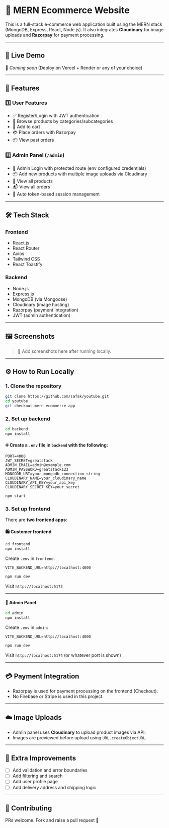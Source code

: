 # 🛒 MERN Ecommerce Website

This is a full-stack e-commerce web application built using the MERN stack (MongoDB, Express, React, Node.js). It also integrates **Cloudinary** for image uploads and **Razorpay** for payment processing.

---

## 🔗 Live Demo

🚀 *Coming soon* (Deploy on Vercel + Render or any of your choice)

---

## 🧩 Features

### 1️⃣ User Features
- ✅ Register/Login with JWT authentication
- 👕 Browse products by categories/subcategories
- 🛒 Add to cart
- 💳 Place orders with Razorpay
- 📦 View past orders

### 2️⃣ Admin Panel (`/admin`)
- 🔐 Admin Login with protected route (env configured credentials)
- 📦 Add new products with multiple image uploads via Cloudinary
- 📃 View all products
- 📬 View all orders
- 🔄 Auto token-based session management

---

## 🛠 Tech Stack

### Frontend
- React.js
- React Router
- Axios
- Tailwind CSS
- React Toastify

### Backend
- Node.js
- Express.js
- MongoDB (via Mongoose)
- Cloudinary (image hosting)
- Razorpay (payment integration)
- JWT (admin authentication)

---

## 🖼 Screenshots

> 📸 Add screenshots here after running locally.

---

## ⚙️ How to Run Locally

### 1. Clone the repository

```bash
git clone https://github.com/safak/youtube.git
cd youtube
git checkout mern-ecommerce-app
```

### 2. Set up backend

```bash
cd backend
npm install
```

#### ➕ Create a `.env` file in `backend` with the following:

```env
PORT=4000
JWT_SECRET=greatstack
ADMIN_EMAIL=admin@example.com
ADMIN_PASSWORD=greatstack123
MONGODB_URI=your_mongodb_connection_string
CLOUDINARY_NAME=your_cloudinary_name
CLOUDINARY_API_KEY=your_api_key
CLOUDINARY_SECRET_KEY=your_secret
```

```bash
npm start
```

### 3. Set up frontend

There are **two frontend apps**:

#### 🛍️ Customer frontend

```bash
cd frontend
npm install
```

Create `.env` in `frontend`:

```env
VITE_BACKEND_URL=http://localhost:4000
```

```bash
npm run dev
```

Visit `http://localhost:5173`

---

#### 🔐 Admin Panel

```bash
cd admin
npm install
```

Create `.env` in `admin`:

```env
VITE_BACKEND_URL=http://localhost:4000
```

```bash
npm run dev
```

Visit `http://localhost:5174` (or whatever port is shown)

---

## 💳 Payment Integration

- Razorpay is used for payment processing on the frontend (Checkout).
- No Firebase or Stripe is used in this project.

---

## ☁️ Image Uploads

- Admin panel uses **Cloudinary** to upload product images via API.
- Images are previewed before upload using `URL.createObjectURL`.

---

## 🧪 Extra Improvements

- [ ] Add validation and error boundaries
- [ ] Add filtering and search
- [ ] Add user profile page
- [ ] Add delivery address and shipping logic

---

## 🤝 Contributing

PRs welcome. Fork and raise a pull request 🚀


